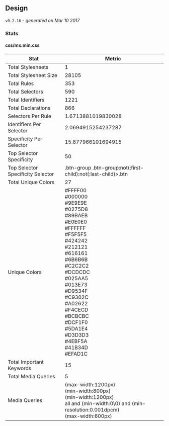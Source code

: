 ## Design
`v0.2.16` - *generated on Mar 10 2017*
### Stats
#### css/mx.min.css
|Stat|Metric|
|---|---|
|Total Stylesheets|1|
|Total Stylesheet Size|28105|
|Total Rules|353|
|Total Selectors|590|
|Total Identifiers|1221|
|Total Declarations|866|
|Selectors Per Rule|1.6713881019830028|
|Identifiers Per Selector|2.0694915254237287|
|Specificity Per Selector|15.877966101694915|
|Top Selector Specificity|50|
|Top Selector Specificity Selector|.btn-group .btn-group:not(:first-child):not(:last-child)>.btn|
|Total Unique Colors|27|
|Unique Colors|#FFFF00<br/>#000000<br/>#9E9E9E<br/>#0275D8<br/>#89BAEB<br/>#E0E0E0<br/>#FFFFFF<br/>#F5F5F5<br/>#424242<br/>#212121<br/>#616161<br/>#6B6B6B<br/>#C2C2C2<br/>#DCDCDC<br/>#025AA5<br/>#013E73<br/>#D9534F<br/>#C9302C<br/>#A02622<br/>#F4CECD<br/>#BCBCBC<br/>#DCF1F0<br/>#5DA1E4<br/>#D3D3D3<br/>#4EBF5A<br/>#41B34D<br/>#EFAD1C|
|Total Important Keywords|15|
|Total Media Queries|5|
|Media Queries|(max-width:1200px)<br/>(min-width:800px)<br/>(min-width:1200px)<br/>all and (min-width:0\0) and (min-resolution:0.001dpcm)<br/>(max-width:600px)|